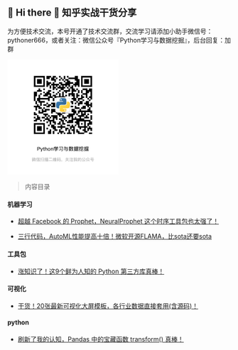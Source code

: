 ## 🙋 Hi there 🌱  知乎实战干货分享

为方便技术交流，本号开通了技术交流群，交流学习请添加小助手微信号：pythoner666，或者关注：微信公众号『Python学习与数据挖掘』，后台回复：加群

<img src="pic/微信图片_20210902150620.jpg" width="250px">

> 内容目录

#### 机器学习

- [超越 Facebook 的 Prophet，NeuralProphet 这个时序工具包也太强了！](https://zhuanlan.zhihu.com/p/405914462)

- [三行代码，AutoML性能提高十倍！微软开源FLAMA，比sota还要sota](https://zhuanlan.zhihu.com/p/405177840)


#### 工具包
- [涨知识了！这9个鲜为人知的 Python 第三方库真棒！](https://zhuanlan.zhihu.com/p/405181482)

#### 可视化

- [干货！20张最新可视化大屏模板，各行业数据直接套用(含源码)！](https://zhuanlan.zhihu.com/p/405240637)

#### python

- [刷新了我的认知，Pandas 中的宝藏函数 transform() 真棒！](https://zhuanlan.zhihu.com/p/405545523)



















